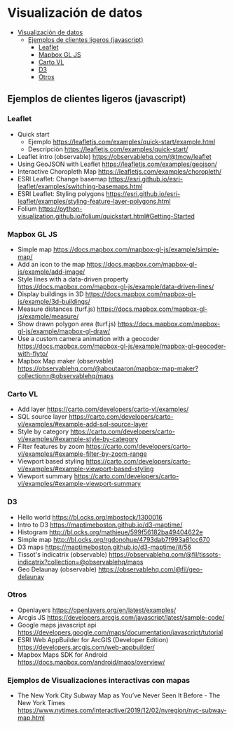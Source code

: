 # Visualización de datos

- [Visualización de datos](#visualizaci%C3%B3n-de-datos)
  - [Ejemplos de clientes ligeros (javascript)](#ejemplos-de-clientes-ligeros-javascript)
    - [Leaflet](#leaflet)
    - [Mapbox GL JS](#mapbox-gl-js)
    - [Carto VL](#carto-vl)
    - [D3](#d3)
    - [Otros](#otros)

## Ejemplos de clientes ligeros (javascript)

### Leaflet

- Quick start
  - Ejemplo https://leafletjs.com/examples/quick-start/example.html
  - Descripciòn https://leafletjs.com/examples/quick-start/
- Leaflet intro (observable) https://observablehq.com/@tmcw/leaflet
- Using GeoJSON with Leaflet https://leafletjs.com/examples/geojson/
- Interactive Choropleth Map https://leafletjs.com/examples/choropleth/
- ESRI Leaflet: Change basemap https://esri.github.io/esri-leaflet/examples/switching-basemaps.html
- ESRI Leaflet: Styling polygons https://esri.github.io/esri-leaflet/examples/styling-feature-layer-polygons.html
- Folium https://python-visualization.github.io/folium/quickstart.html#Getting-Started

### Mapbox GL JS

- Simple map https://docs.mapbox.com/mapbox-gl-js/example/simple-map/
- Add an icon to the map https://docs.mapbox.com/mapbox-gl-js/example/add-image/
- Style lines with a data-driven property https://docs.mapbox.com/mapbox-gl-js/example/data-driven-lines/
- Display buildings in 3D https://docs.mapbox.com/mapbox-gl-js/example/3d-buildings/
- Measure distances (turf.js) https://docs.mapbox.com/mapbox-gl-js/example/measure/
- Show drawn polygon area (turf.js) https://docs.mapbox.com/mapbox-gl-js/example/mapbox-gl-draw/
- Use a custom camera animation with a geocoder https://docs.mapbox.com/mapbox-gl-js/example/mapbox-gl-geocoder-with-flyto/
- Mapbox Map maker (observable) https://observablehq.com/@aboutaaron/mapbox-map-maker?collection=@observablehq/maps

### Carto VL

- Add layer https://carto.com/developers/carto-vl/examples/
- SQL source layer https://carto.com/developers/carto-vl/examples/#example-add-sql-source-layer
- Style by category https://carto.com/developers/carto-vl/examples/#example-style-by-category
- Filter features by zoom https://carto.com/developers/carto-vl/examples/#example-filter-by-zoom-range
- Viewport based styling https://carto.com/developers/carto-vl/examples/#example-viewport-based-styling
- Viewport summary https://carto.com/developers/carto-vl/examples/#example-viewport-summary

### D3

- Hello world https://bl.ocks.org/mbostock/1300016
- Intro to D3 https://maptimeboston.github.io/d3-maptime/
- Histogram http://bl.ocks.org/mathieue/599f56182ba49404622e
- Simple map http://bl.ocks.org/rgdonohue/4793dab7f993a81cc670
- D3 maps https://maptimeboston.github.io/d3-maptime/#/56
- Tissot's indicatrix (observable) https://observablehq.com/@fil/tissots-indicatrix?collection=@observablehq/maps
- Geo Delaunay (observable) https://observablehq.com/@fil/geo-delaunay

### Otros

- Openlayers https://openlayers.org/en/latest/examples/
- Arcgis JS https://developers.arcgis.com/javascript/latest/sample-code/
- Google maps javascript api https://developers.google.com/maps/documentation/javascript/tutorial
- ESRI Web AppBuilder for ArcGIS (Developer Edition) https://developers.arcgis.com/web-appbuilder/
- Mapbox Maps SDK for Android https://docs.mapbox.com/android/maps/overview/

### Ejemplos de Visualizaciones interactivas con mapas

- The New York City Subway Map as You’ve Never Seen It Before - The New York Times https://www.nytimes.com/interactive/2019/12/02/nyregion/nyc-subway-map.html
